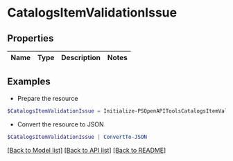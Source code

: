 # CatalogsItemValidationIssue
## Properties

Name | Type | Description | Notes
------------ | ------------- | ------------- | -------------

## Examples

- Prepare the resource
```powershell
$CatalogsItemValidationIssue = Initialize-PSOpenAPIToolsCatalogsItemValidationIssue 
```

- Convert the resource to JSON
```powershell
$CatalogsItemValidationIssue | ConvertTo-JSON
```

[[Back to Model list]](../README.md#documentation-for-models) [[Back to API list]](../README.md#documentation-for-api-endpoints) [[Back to README]](../README.md)


